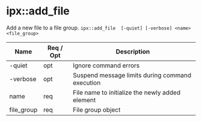 # ipx::add_file
Add a new file to a file group.
`ipx::add_file  [-quiet] [-verbose] <name> <file_group>`

| Name     | Req / Opt | Description                                    |
|----------|-------|------------------------------------------------|
|-quiet    |  opt  | Ignore command errors                          |
|-verbose  |  opt  | Suspend message limits during command execution|
|name      |  req  | File name to initialize the newly added element|
|file_group|  req  | File group object                              |

